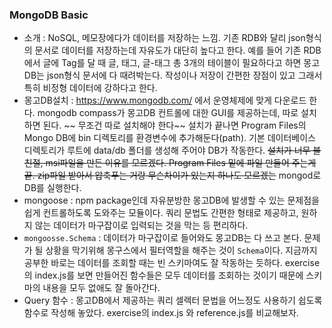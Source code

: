 ### MongoDB Basic

- 소개 : NoSQL, 메모장에다가 데이터를 저장하는 느낌. 기존 RDB와 달리 json형식의 문서로 데이터를 저장하는데 자유도가 대단히 높다고 한다. 예를 들어 기존 RDB에서 글에 Tag를 달 때 글, 태그, 글-태그 총 3개의 테이블이 필요하다고 하면 몽고DB는 json형식 문서에 다 때려박는다. 작성이나 저장이 간편한 장점이 있고 그래서 특히 비정형 데이터에 강하다고 한다.
- 몽고DB설치 : https://www.mongodb.com/ 에서 운영체제에 맞게 다운로드 한다. mongodb compass가 몽고DB 컨트롤에 대한 GUI를 제공하는데, 따로 설치하면 된다. ~~ 무조건 따로 설치해야 한다~~ 설치가 끝나면 Program Files의 Mongo DB에 bin 디렉토리를 환경변수에 추가해둔다(path). 기본 데이터베이스 디렉토리가 루트에 data/db 폴더를 생성해 주어야 DB가 작동한다. ~~설치가 너무 불친절, msi파일을 만든 이유를 모르겠다. Program Files 밑에 파일 만들어 주는게 끝. zip파일 받아서 압축푸는 거랑 무슨차이가 있는지 하나도 모르겠는~~ mongod로 DB를 실행한다.
- mongoose : npm package인데 자유분방한 몽고DB에 발생할 수 있는 문제점을 쉽게 컨트롤하도록 도와주는 모듈이다. 쿼리 문법도 간편한 형태로 제공하고, 원하지 않는 데이터가 마구잡이로 입력되는 것을 막는 등 편리하다.
- `mongoosse.Schema` : 데이터가 마구잡이로 들어와도 몽고DB는 다 쓰고 본다. 문제가 될 상황을 막기위해 몽구스에서 필터역할을 해주는 것이 `Schema`이다. 지금까지 공부한 바로는 데이터를 조회할 때는 빈 스키마여도 잘 작동하는 듯하다. exercise의 index.js를 보면 만들어진 함수들은 모두 데이터를 조회하는 것이기 때문에 스키마의 내용을 모두 없애도 잘 돌아간다.
- Query 함수 : 몽고DB에서 제공하는 쿼리 셀렉터 문법을 어느정도 사용하기 쉽도록 함수로 작성해 놓았다. exercise의 index.js 와 reference.js를 비교해보자.
